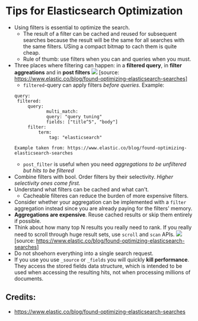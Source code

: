 # Tips for Elasticsearch Optimization

- Using filters is essential to optimize the search.
  - The result of a filter can be cached and reused for subsequent searches because the result will be the same for all searches with the same filters. USing a compact bitmap to cach them is quite cheap.
  - Rule of thumb: use filters when you can and queries when you must.
- Three places where filtering can happen: in a **filtered query**, in **filter aggreations** and in **post filters**
![](https://github.com/ujhuyz0110/notes/blob/master/pics/three_filtering_places.png)
[source: https://www.elastic.co/blog/found-optimizing-elasticsearch-searches]
  - `filtered`-query can apply filters *before queries*. Example:
  ```
  query:
   filtered:
       query:
              multi_match:
              query: "query tuning"
              fields: ["title^5", "body"]
       filter:
           term:
               tag: "elasticsearch"
               
  Example taken from: https://www.elastic.co/blog/found-optimizing-elasticsearch-searches
  ```
  - `post_filter` is useful when you need *aggregations to be unfiltered but hits to be filtered*
- Combine filters with bool. Order filters by their selectivity. *Higher selectivity ones come first.*
- Understand what filters can be cached and what can't.
  - Cacheable filteres can reduce the burden of more expensive filters.
- Consider whether your aggregation can be implemented with a `filter` aggregation instead since you are already paying for the filters' memory.
- **Aggregations are expensive**. Reuse cached results or skip them entirely if possible.
- Think about how many top N results you really need to rank. If you really need to scroll through huge result sets, use `scroll` and `scan` APIs.
![](https://github.com/ujhuyz0110/notes/blob/master/pics/where_scoring_happens.png)
[source: https://www.elastic.co/blog/found-optimizing-elasticsearch-searches]
- Do not shoehorn everything into a single search request.
- If you use you use `_source` or `_fields` you will quickly **kill performance**. They access the stored fields data structure, which is intended to be used when accessing the resulting hits, not when processing millions of documents.

## Credits:
- https://www.elastic.co/blog/found-optimizing-elasticsearch-searches
